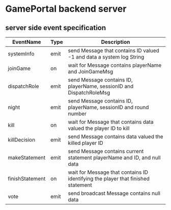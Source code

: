 # GamePortal backend server

## server side event specification

EventName  | Type | Description
------------- | ------------- | ------------- 
systemInfo  | emit | send Message that contains ID valued -1 and data a system log String
joinGame  | on | wait for Message contains playerName and JoinGameMsg
dispatchRole  | emit | send Message contains ID, playerName, sessionID and DispatchRoleMsg
night  | emit | send Message contains ID, playerName, sessionID and round number
kill  | on | wait for Message that contains data valued the player ID to kill
killDecision  | emit | send Message contains data valued the killed player ID
makeStatement  | emit | send Message contains current statement playerName and ID, and null data
finishStatement  | on | wait for Message that contains ID identifying the player that finished statement
vote  | emit | send broadcast Message contains null data


